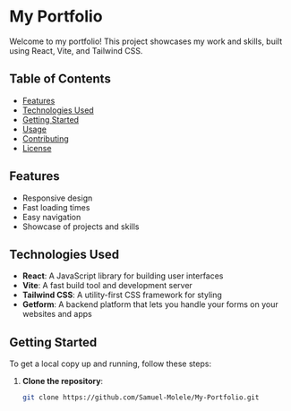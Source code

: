 # My Portfolio

Welcome to my portfolio! This project showcases my work and skills, built using React, Vite, and Tailwind CSS.

## Table of Contents

- [Features](#features)
- [Technologies Used](#technologies-used)
- [Getting Started](#getting-started)
- [Usage](#usage)
- [Contributing](#contributing)
- [License](#license)

## Features

- Responsive design
- Fast loading times
- Easy navigation
- Showcase of projects and skills

## Technologies Used

- **React**: A JavaScript library for building user interfaces
- **Vite**: A fast build tool and development server
- **Tailwind CSS**: A utility-first CSS framework for styling
- **Getform**: A backend platform that lets you handle your forms on your websites and apps

## Getting Started

To get a local copy up and running, follow these steps:

1. **Clone the repository**:
   ```bash
   git clone https://github.com/Samuel-Molele/My-Portfolio.git
